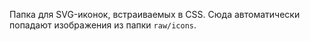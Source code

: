 Папка для SVG-иконок, встраиваемых в CSS. Сюда автоматически попадают изображения из папки `raw/icons`.
